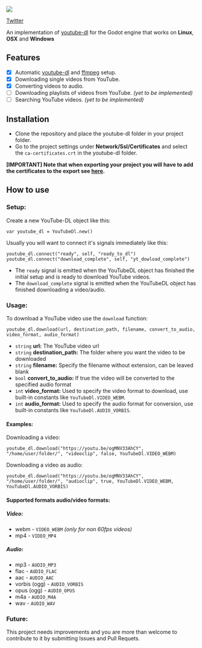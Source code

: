 ![](https://i.imgur.com/SVYqcy6.png)

[Twitter](https://twitter.com/NoeGameDev)

An implementation of [youtube-dl](https://github.com/rg3/youtube-dl/) for the Godot engine that works on **Linux**, **OSX** and **Windows**


## Features
 - [x] Automatic [youtube-dl](https://github.com/rg3/youtube-dl/) and [ffmpeg](https://www.ffmpeg.org/) setup.
 - [x] Downloading single videos from YouTube.
 - [x] Converting videos to audio.
 - [ ] Downloading playlists of videos from YouTube. *(yet to be implemented)*
 - [ ] Searching YouTube videos. *(yet to be implemented)*
 
## Installation
- Clone the repository and place the youtube-dl folder in your project folder.
- Go to the project settings under **Network/Ssl/Certificates** and select the `ca-certificates.crt` in the youtube-dl folder.

**[IMPORTANT] Note that when exporting your project you will have to add the certificates to the export see [here](http://docs.godotengine.org/en/3.0/tutorials/networking/ssl_certificates.html).**

## How to use
### Setup:
Create a new YouTube-DL object like this:
```gdscript
var youtube_dl = YouTubeDl.new()
```
Usually you will want to connect it's signals immediately like this:
```gdscript
youtube_dl.connect("ready", self, "ready_to_dl")
youtube_dl.connect("download_complete", self, "yt_dowload_complete")
```
 - The `ready` signal is emitted when the YouTubeDL object has finished the initial setup and is ready to download YouTube videos. 
 - The  `download_complete` signal is emitted when the YouTubeDL object has finished downloading a video/audio.
### Usage:
To download a YouTube video use the `download` function:
```gdscript
youtube_dl.download(url, destination_path, filename, convert_to_audio, video_format, audio_format)
```
 - `string` **url:** The YouTube video url 
 - `string` **destination_path:** The folder where you want the video to be downloaded
 - `string` **filename:** Specify the filename without extension, can be leaved blank
 - `bool` **convert_to_audio:** If true the video will be converted to the specified audio format
 - `int`  **video_format:** Used to specify the video format to download, use built-in constants like `YouTubeDl.VIDEO_WEBM`.
 - `int` **audio_format:** Used to specify the audio format for conversion, use built-in constants like `YouTubeDl.AUDIO_VORBIS`.
 
 #### Examples:
 Downloading a video:
```gdscript
youtube_dl.download("https://youtu.be/ogMNV33AhCY", "/home/user/folder/", "videoclip", false, YouTubeDl.VIDEO_WEBM)
```
 Downloading a video as audio:
 ```gdscript
youtube_dl.download("https://youtu.be/ogMNV33AhCY", "/home/user/folder/", "audioclip", true, YouTubeDl.VIDEO_WEBM, YouTubeDl.AUDIO_VORBIS)
```
 #### Supported formats audio/video formats:
 ##### Video:
 - webm - `VIDEO_WEBM` *(only for non 60fps videos)*
 - mp4 - `VIDEO_MP4`
 ##### Audio:
 - mp3 - `AUDIO_MP3`
 - flac - `AUDIO_FLAC`
 - aac - `AUDIO_AAC`
 - vorbis (ogg) - `AUDIO_VORBIS`
 - opus (ogg) - `AUDIO_OPUS`
 - m4a - `AUDIO_M4A`
 - wav - `AUDIO_WAV`

### Future:
This project needs improvements and you are more than welcome to contribute to it by submitting Issues and Pull Requets.


